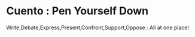 # Cuento : Pen Yourself Down
Write,Debate,Express,Present,Confront,Support,Oppose : All at one place!
